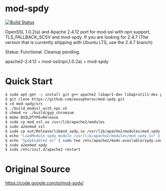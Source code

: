 mod-spdy
========

[![Build Status](https://api.travis-ci.org/quakelton/mod-spdy.svg?branch=master)](https://travis-ci.org/quakelton/mod-spdy)

OpenSSL 1.0.2(a) and Apache 2.4.12 port for mod-ssl with npn support, TLS_FALLBACK_SCSV and mod-spdy. If you are looking for 2.4.7 (The version that is currently shipping with Ubuntu LTS, use the 2.4.7 branch)

Status: Functional. Cleanup pending.

apache2-2.4.12 + mod-ssl(npn,1.0.2a) + mod-spdy


Quick Start
===========
```sh
$ sudo apt-get -y install git g++ apache2 libapr1-dev libaprutil1-dev patch binutils make devscripts
$ git clone https://github.com/eousphoros/mod-spdy.git
$ cd mod-spdy/src
$ ./build_modssl_with_npn.sh
$ chmod +x ./build/gyp_chromium
$ make BUILDTYPE=Release
$ sudo cp mod_ssl.so /usr/lib/apache2/modules
$ sudo a2enmod ssl
$ sudo cp out/Release/libmod_spdy.so /usr/lib/apache2/modules/mod_spdy.so
$ echo "LoadModule spdy_module /usr/lib/apache2/modules/mod_spdy.so" | sudo tee /etc/apache2/mods-available/spdy.load
$ echo "SpdyEnabled on" | sudo tee /etc/apache2/mods-available/spdy.conf
$ sudo a2enmod spdy
$ sudo /etc/init.d/apache2 restart
````


Original Source
===============

https://code.google.com/p/mod-spdy/
